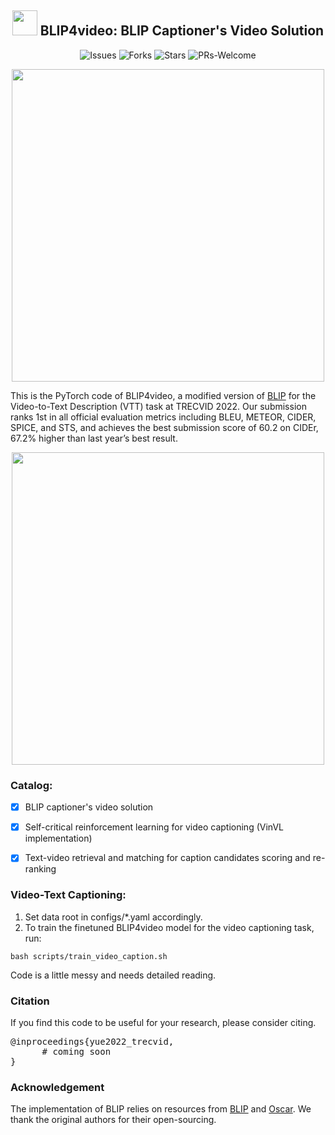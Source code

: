 <div>
  <h2 align="center">
    <img src="https://yuezih-bucket.oss-cn-beijing.aliyuncs.com/blip.png" width="40" />
      BLIP4video: BLIP Captioner's Video Solution
  </h2>
</div>

<p align="center">
    <a >
       <img alt="Issues" src="https://img.shields.io/github/issues/yuezih/BLIP4video?color=blueviolet" />
  	</a>
    <a >
       <img alt="Forks" src="https://img.shields.io/github/forks/yuezih/BLIP4video?color=orange" />
  	</a>
    <a >
       <img alt="Stars" src="https://img.shields.io/github/stars/yuezih/BLIP4video?color=ff69b4" />
  	</a>
<a >
       <img alt="PRs-Welcome" src="https://img.shields.io/badge/PRs-Welcome-red" />
  	</a>
    <br />
</p>

<div align="center">
      <img src="https://yuezih-bucket.oss-cn-beijing.aliyuncs.com/blip4video.png" width=500>
</div>

This is the PyTorch code of BLIP4video, a modified version of [BLIP](https://github.com/salesforce/BLIP) for the Video-to-Text Description (VTT) task at TRECVID 2022. Our submission ranks 1st in all official evaluation metrics including BLEU, METEOR, CIDER, SPICE, and STS, and achieves the best submission score of 60.2 on CIDEr, 67.2\% higher than last year’s best result.  

<div align="center">
      <img src="https://yuezih-bucket.oss-cn-beijing.aliyuncs.com/leaderboard.png" width="500">
</div>

### Catalog:
- [x] BLIP captioner's video solution
- [x] Self-critical reinforcement learning for video captioning (VinVL implementation)
- [x] Text-video retrieval and matching for caption candidates scoring and re-ranking


### Video-Text Captioning:
1. Set data root in configs/*.yaml accordingly.
2. To train the finetuned BLIP4video model for the video captioning task, run:  
```
bash scripts/train_video_caption.sh
```
Code is a little messy and needs detailed reading.


### Citation
If you find this code to be useful for your research, please consider citing.
<pre>
@inproceedings{yue2022_trecvid,
      # coming soon
}</pre>

### Acknowledgement
The implementation of BLIP relies on resources from [BLIP](https://github.com/salesforce/BLIP) and [Oscar](https://github.com/microsoft/Oscar). We thank the original authors for their open-sourcing.  